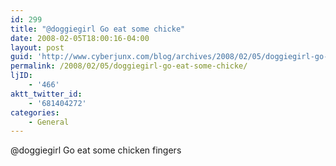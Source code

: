 ```yaml
---
id: 299
title: "@doggiegirl Go eat some chicke"
date: 2008-02-05T18:00:16-04:00
layout: post
guid: 'http://www.cyberjunx.com/blog/archives/2008/02/05/doggiegirl-go-eat-some-chicke/'
permalink: /2008/02/05/doggiegirl-go-eat-some-chicke/
ljID:
    - '466'
aktt_twitter_id:
    - '681404272'
categories:
    - General
---
```


@doggiegirl Go eat some chicken fingers